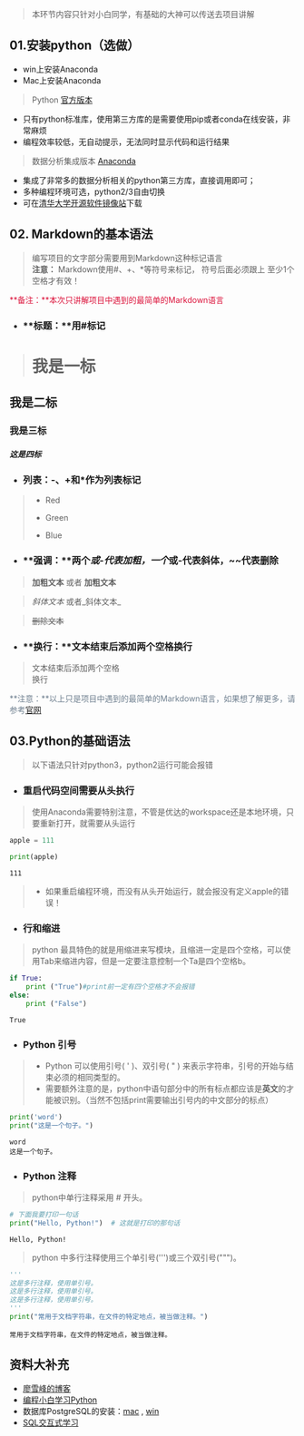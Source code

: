 
> 本环节内容只针对小白同学，有基础的大神可以传送去项目讲解

## 01.安装python（选做）
- win上安装Anaconda
- Mac上安装Anaconda

>Python [官方版本](https://www.python.org/)
- 只有python标准库，使用第三方库的是需要使用pip或者conda在线安装，非常麻烦
- 编程效率较低，无自动提示，无法同时显示代码和运行结果  

>数据分析集成版本 [Anaconda](https://www.anaconda.com/download/)
- 集成了非常多的数据分析相关的python第三方库，直接调用即可；
- 多种编程环境可选，python2/3自由切换
- 可在[清华大学开源软件镜像站](https://mirrors.tuna.tsinghua.edu.cn/anaconda/archive/)下载


## 02. Markdown的基本语法
> 编写项目的文字部分需要用到Markdown这种标记语言  
**注意：** Markdown使用#、+、*等符号来标记， 符号后面必须跟上 至少1个 空格才有效！</u>

<font color=#DC143C	 >**备注：**本次只讲解项目中遇到的最简单的Markdown语言</font>

- ### **标题：**用#标记

> # 我是一标
## 我是二标
### 我是三标
##### 这是四标

- ### **列表：**-、+和*作为列表标记

> - Red
> * Green
> + Blue

- ### **强调：**两个*或-代表加粗，一个*或-代表斜体，~~代表删除

  
> **加粗文本** 或者 __加粗文本__

> *斜体文本*  或者_斜体文本_

> ~~删除文本~~

- ### **换行：**文本结束后添加两个空格换行  

> 文本结束后添加两个空格  
换行  

<font color=#708090	 >**注意：**以上只是项目中遇到的最简单的Markdown语言，如果想了解更多，请参考[官网](http://www.markdown.cn/)  </font>

## 03.Python的基础语法
> 以下语法只针对python3，python2运行可能会报错

- ### 重启代码空间需要从头执行
> 使用Anaconda需要特别注意，不管是优达的workspace还是本地环境，只要重新打开，就需要从头运行  


```python
apple = 111
```


```python
print(apple)
```

    111
    

> - 如果重启编程环境，而没有从头开始运行，就会报没有定义apple的错误！

- ### 行和缩进
> python 最具特色的就是用缩进来写模块，且缩进一定是四个空格，可以使用Tab来缩进内容，但是一定要注意控制一个Ta是四个空格b。


```python
if True:
    print ("True")#print前一定有四个空格才不会报错
else:
    print ("False")
```

    True
    

- ### Python 引号
> - Python 可以使用引号( ' )、双引号( " ) 来表示字符串，引号的开始与结束必须的相同类型的。  
> - 需要额外注意的是，python中语句部分中的所有标点都应该是**英文**的才能被识别。（当然不包括print需要输出引号内的中文部分的标点）


```python
print('word')
print("这是一个句子。")
```

    word
    这是一个句子。
    

- ### Python 注释
> python中单行注释采用 # 开头。




```python
# 下面我要打印一句话
print("Hello, Python!")  # 这就是打印的那句话
```

    Hello, Python!
    

> python 中多行注释使用三个单引号(''')或三个双引号(""")。


```python
'''
这是多行注释，使用单引号。
这是多行注释，使用单引号。
这是多行注释，使用单引号。
'''
print("常用于文档字符串，在文件的特定地点，被当做注释。")
```

    常用于文档字符串，在文件的特定地点，被当做注释。
    

## 资料大补充
- [廖雪峰的博客](https://www.liaoxuefeng.com/wiki/0014316089557264a6b348958f449949df42a6d3a2e542c000)  
- [编程小白学习Python](https://www.zhihu.com/pub/book/19550511)
- 数据库PostgreSQL的安装：[mac](http://postgresapp.com/ ) , [win](https://jingyan.baidu.com/article/11c17a2c2de638f447e39d10.html)
- [SQL交互式学习](https://sqlbolt.com/lesson/)
